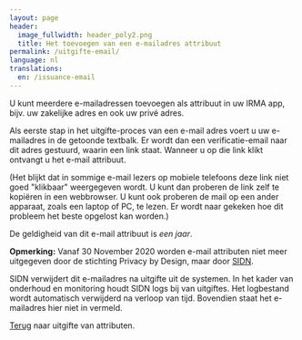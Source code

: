 ```yaml
---
layout: page
header:
  image_fullwidth: header_poly2.png
  title: Het toevoegen van een e-mailadres attribuut
permalink: /uitgifte-email/
language: nl
translations:
  en: /issuance-email
---
```


U kunt meerdere e-mailadressen toevoegen als attribuut in uw IRMA app,
bijv. uw zakelijke adres en ook uw privé adres.

Als eerste stap in het uitgifte-proces van een e-mail adres voert u uw
e-mailadres in de getoonde textbalk. Er wordt dan een
verificatie-email naar dit adres gestuurd, waarin een link staat.
Wanneer u op die link klikt ontvangt u het e-mail attribuut.

(Het blijkt dat in sommige e-mail lezers op mobiele telefoons deze
link niet goed "klikbaar" weergegeven wordt. U kunt dan proberen de
link zelf te kopiëren in een webbrowser. U kunt ook proberen de mail
op een ander apparaat, zoals een laptop of PC, te lezen. Er wordt naar
gekeken hoe dit probleem het beste opgelost kan worden.)

De geldigheid van dit e-mail attribuut is *een jaar*.

**Opmerking:**
Vanaf 30 November 2020 worden e-mail attributen niet meer uitgegeven
door de stichting Privacy by Design, maar door
[SIDN](https://www.sidn.nl).

SIDN verwijdert dit e-mailadres na uitgifte uit de systemen.
In het kader van onderhoud en monitoring houdt SIDN logs bij van uitgiftes.
Het logbestand wordt automatisch verwijderd na verloop van tijd.
Bovendien staat het e-mailadres hier niet in vermeld.

[Terug](/uitgifte) naar uitgifte van attributen.
